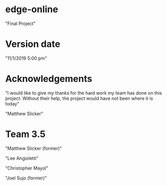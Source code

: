 # edge-online

"Final Project"

# Version date

"11/1/2019 5:00 pm"

# Acknowledgements

"I would like to give my thanks for the hard work my team has done on this project. Without their help, the project would have not been where it is today"

"Matthew Slicker"

# Team 3.5

"Matthew Slicker (former)"

"Lee Angioletti"

"Christopher Mayol"

"Joel Sujo (former)"
